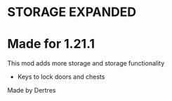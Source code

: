 
STORAGE EXPANDED
=======
Made for 1.21.1
=======
This mod adds more storage and storage functionality
  - Keys to lock doors and chests

Made by Dertres
